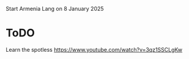 
Start Armenia Lang on 8 January 2025

# ToDO
Learn the spotless
https://www.youtube.com/watch?v=3qz1SSCLgKw